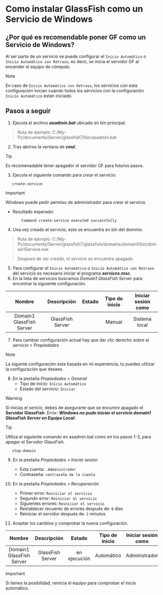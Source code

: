 # Como instalar GlassFish como un Servicio de Windows

## ¿Por qué es recomendable poner GF como un Servicio de Windows?
Al ser parte de un servicio se puede configurar el `Inicio Automático` o `Inicio Automático con Retraso`, es decir, se inicia el servidor GF al encender el equipo de cómputo. 
> [!NOTE]
> En caso de `Inicio Automático con Retraso`, los servicios con esta configuración inician cuando todos los servicios con la configuración `Inicio Automático` estan iniciado.

## Pasos a seguir
1. Ejecuta el archivo ***asadmin.bat*** ubicado en bin principal. 
> Ruta de ejemplo: C:/My-Pc/documents/Server/glassfish7/bin/asadmin.bat
2. Tras abrirse la ventana de ***cmd***.
> [!TIP]
> Es recomenadable tener apagador el servidor GF para futuros pasos.
3. Ejecuta el siguiente comando para *crear* el servicio:
```
   create-service
```
> [!IMPORTANT]
> Windows puede pedir permiso de administrador para *crear* el servicio. 
   - Resultado esperado:
     ```
         Command create-service executed successfully
     ```
4. Una vez creado el servicio, este se encuentra en bin del dominio.
> Ruta de ejemplo: C:/My-Pc/documents/Server/glassfish7/glassfish/domains/domain1/bin/domain1Service.exe
> 
> Despues de ser creado, el servicio se encuentra apagado.
5. Para configurar el `Inicio Automático` o `Inicio Automático con Retraso` del servicio es necesario iniciar el programa ***services.msc***.
6. En la lista de servicios buscamos _Domain1 GlassFish Server_ para encontrar la siguiente configuración.

| Nombre | Descripción | Estado | Tipo de inicio | Iniciar sesión como |
| :---: | :---: | :---: | :---: | :---: |
| Domain1 GlassFish Server | GlassFish Server | | Manual | Sistema local | 

7. Para cambiar configuración actual hay que dar clic derecho sobre el *servicio > Propiedades*
> [!NOTE]
> La siguinte configuración esta basada en mi experiencia, tu puedes utilizar la configuración que desees.     
8. En la pestaña *Propiedades > General*
   + Tipo de inicio: `Inicio Automático`
   + Estado del servicio: `Iniciar`
> [!WARNING]
> Si inicias el sericio, debes de asegurarte que se encuntre apagado el **Servidor GlassFish**.
> Error: ***Windows no pudo iniciar el servicio domain1 GlassFish Server en Equipo Local***.

> [!TIP]
> Utiliza el siguiente comando en asadmin.bat como en los pasos 1-3, para *apagar* el Servidor GlassFish.
> ```
>    stop-domain
> ```
9. En la pestaña *Propiedades > Iniciar sesión*
   + Esta cuenta: `.Administrador`
   + Contraseña: `contraseña de la cuenta`
10. En la pestaña *Propiedades > Recuperación*
      + Primer error: `Reiniciar el servicio`
      + Segundo error: `Reiniciar el servicio`
      + Siguientes errores: `Reiniciar el servicio`
      + Restablecer recuento de errores después de: `0` días
      + Reiniciar el servidor después de: `2` minutos

11. Aceptar los cambios y comprobar la nueva configuración.

| Nombre | Descripción | Estado | Tipo de inicio | Iniciar sesión como |
| :---: | :---: | :---: | :---: | :---: |
| Domain1 GlassFish Server | GlassFish Server | en ejecución | Automático | Administrador | 

> [!IMPORTANT]
> Si tienes la posibilidad, reinicia el equipo para comprobar el inicio automático.
